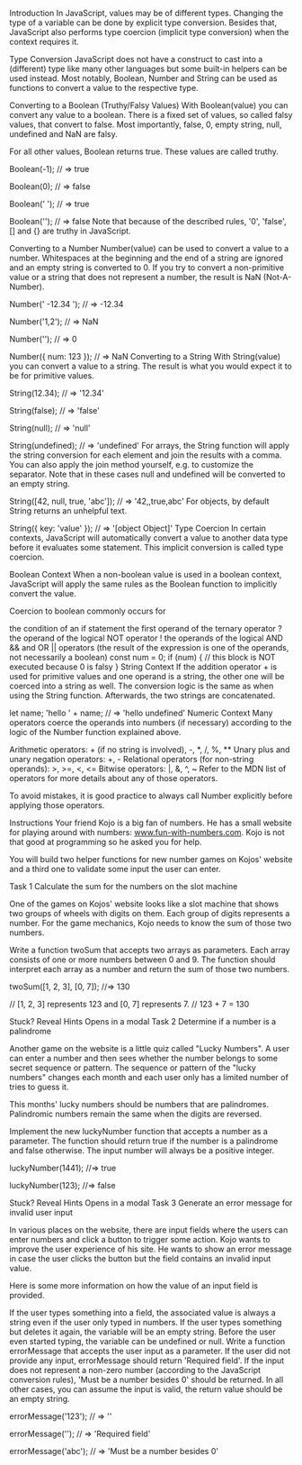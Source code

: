 Introduction
In JavaScript, values may be of different types. Changing the type of a variable can be done by explicit type conversion. Besides that, JavaScript also performs type coercion (implicit type conversion) when the context requires it.

Type Conversion
JavaScript does not have a construct to cast into a (different) type like many other languages but some built-in helpers can be used instead. Most notably, Boolean, Number and String can be used as functions to convert a value to the respective type.

Converting to a Boolean (Truthy/Falsy Values)
With Boolean(value) you can convert any value to a boolean. There is a fixed set of values, so called falsy values, that convert to false. Most importantly, false, 0, empty string, null, undefined and NaN are falsy.

For all other values, Boolean returns true. These values are called truthy.

Boolean(-1);
// => true

Boolean(0);
// => false

Boolean(' ');
// => true

Boolean('');
// => false
Note that because of the described rules, '0', 'false', [] and {} are truthy in JavaScript.

Converting to a Number
Number(value) can be used to convert a value to a number. Whitespaces at the beginning and the end of a string are ignored and an empty string is converted to 0. If you try to convert a non-primitive value or a string that does not represent a number, the result is NaN (Not-A-Number).

Number('  -12.34  ');
// => -12.34

Number('1,2');
// => NaN

Number('');
// => 0

Number({ num: 123 });
// => NaN
Converting to a String
With String(value) you can convert a value to a string. The result is what you would expect it to be for primitive values.

String(12.34);
// => '12.34'

String(false);
// => 'false'

String(null);
// => 'null'

String(undefined);
// => 'undefined'
For arrays, the String function will apply the string conversion for each element and join the results with a comma. You can also apply the join method yourself, e.g. to customize the separator. Note that in these cases null and undefined will be converted to an empty string.

String([42, null, true, 'abc']);
// => '42,,true,abc'
For objects, by default String returns an unhelpful text.

String({ key: 'value' });
// => '[object Object]'
Type Coercion
In certain contexts, JavaScript will automatically convert a value to another data type before it evaluates some statement. This implicit conversion is called type coercion.

Boolean Context
When a non-boolean value is used in a boolean context, JavaScript will apply the same rules as the Boolean function to implicitly convert the value.

Coercion to boolean commonly occurs for

the condition of an if statement
the first operand of the ternary operator ?
the operand of the logical NOT operator !
the operands of the logical AND && and OR || operators (the result of the expression is one of the operands, not necessarily a boolean)
const num = 0;
if (num) {
  // this block is NOT executed because 0 is falsy
}
String Context
If the addition operator + is used for primitive values and one operand is a string, the other one will be coerced into a string as well. The conversion logic is the same as when using the String function. Afterwards, the two strings are concatenated.

let name;
'hello ' + name;
// => 'hello undefined'
Numeric Context
Many operators coerce the operands into numbers (if necessary) according to the logic of the Number function explained above.

Arithmetic operators: + (if no string is involved), -, *, /, %, **
Unary plus and unary negation operators: +, -
Relational operators (for non-string operands): >, >=, <, <=
Bitwise operators: |, &, ^, ~
Refer to the MDN list of operators for more details about any of those operators.

To avoid mistakes, it is good practice to always call Number explicitly before applying those operators.

Instructions
Your friend Kojo is a big fan of numbers. He has a small website for playing around with numbers: www.fun-with-numbers.com. Kojo is not that good at programming so he asked you for help.

You will build two helper functions for new number games on Kojos' website and a third one to validate some input the user can enter.

Task 1
Calculate the sum for the numbers on the slot machine

One of the games on Kojos' website looks like a slot machine that shows two groups of wheels with digits on them. Each group of digits represents a number. For the game mechanics, Kojo needs to know the sum of those two numbers.

Write a function twoSum that accepts two arrays as parameters. Each array consists of one or more numbers between 0 and 9. The function should interpret each array as a number and return the sum of those two numbers.

twoSum([1, 2, 3], [0, 7]);
//=> 130

// [1, 2, 3] represents 123 and [0, 7] represents 7.
// 123 + 7 = 130

Stuck? Reveal Hints
Opens in a modal
Task 2
Determine if a number is a palindrome

Another game on the website is a little quiz called "Lucky Numbers". A user can enter a number and then sees whether the number belongs to some secret sequence or pattern. The sequence or pattern of the "lucky numbers" changes each month and each user only has a limited number of tries to guess it.

This months' lucky numbers should be numbers that are palindromes. Palindromic numbers remain the same when the digits are reversed.

Implement the new luckyNumber function that accepts a number as a parameter. The function should return true if the number is a palindrome and false otherwise. The input number will always be a positive integer.

luckyNumber(1441);
//=>  true

luckyNumber(123);
//=> false

Stuck? Reveal Hints
Opens in a modal
Task 3
Generate an error message for invalid user input

In various places on the website, there are input fields where the users can enter numbers and click a button to trigger some action. Kojo wants to improve the user experience of his site. He wants to show an error message in case the user clicks the button but the field contains an invalid input value.

Here is some more information on how the value of an input field is provided.

If the user types something into a field, the associated value is always a string even if the user only typed in numbers.
If the user types something but deletes it again, the variable will be an empty string.
Before the user even started typing, the variable can be undefined or null.
Write a function errorMessage that accepts the user input as a parameter. If the user did not provide any input, errorMessage should return 'Required field'. If the input does not represent a non-zero number (according to the JavaScript conversion rules), 'Must be a number besides 0' should be returned. In all other cases, you can assume the input is valid, the return value should be an empty string.

errorMessage('123');
// => ''

errorMessage('');
// => 'Required field'

errorMessage('abc');
// => 'Must be a number besides 0'